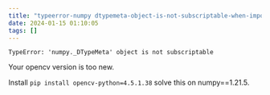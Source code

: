 ```yaml
---
title: "typeerror-numpy dtypemeta-object-is-not-subscriptable-when-import-cv2"
date: 2024-01-15 01:10:05
tags: []
---
```


```
TypeError: 'numpy._DTypeMeta' object is not subscriptable
```

Your opencv version is too new.

Install `pip install opencv-python=4.5.1.38` solve this on numpy==1.21.5.


